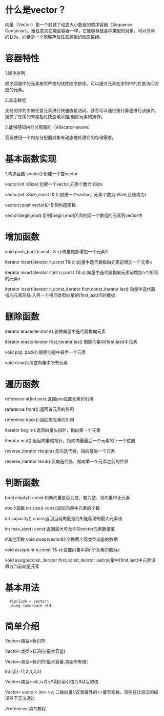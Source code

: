 # 什么是vector？
向量（Vector）是一个封装了动态大小数组的顺序容器（Sequence Container）。跟任意其它类型容器一样，它能够存放各种类型的对象。可以简单的认为，向量是一个能够存放任意类型的动态数组。

# 容器特性

1.顺序序列

顺序容器中的元素按照严格的线性顺序排序。可以通过元素在序列中的位置访问对应的元素。

2.动态数组

支持对序列中的任意元素进行快速直接访问，甚至可以通过指针算述进行该操作。操供了在序列末尾相对快速地添加/删除元素的操作。

3.能够感知内存分配器的（Allocator-aware）

容器使用一个内存分配器对象来动态地处理它的存储需求。

# 基本函数实现
1.构造函数
vector():创建一个空vector

vector(int nSize):创建一个vector,元素个数为nSize

vector(int nSize,const t& t):创建一个vector，元素个数为nSize,且值均为t

vector(const vector&):复制构造函数

vector(begin,end):复制[begin,end)区间内另一个数组的元素到vector中

# 增加函数
void push_back(const T& x):向量尾部增加一个元素X

iterator insert(iterator it,const T& x):向量中迭代器指向元素前增加一个元素x

iterator insert(iterator it,int n,const T& x):向量中迭代器指向元素前增加n个相同的元素x

iterator insert(iterator it,const_iterator first,const_iterator last):向量中迭代器指向元素前插
入另一个相同类型向量的[first,last)间的数据

# 删除函数 
iterator erase(iterator it):删除向量中迭代器指向元素

iterator erase(iterator first,iterator last):删除向量中[first,last)中元素

void pop_back():删除向量中最后一个元素

void clear():清空向量中所有元素

# 遍历函数
reference at(int pos):返回pos位置元素的引用

reference front():返回首元素的引用

reference back():返回尾元素的引用

iterator begin():返回向量头指针，指向第一个元素

iterator end():返回向量尾指针，指向向量最后一个元素的下一个位置

reverse_iterator rbegin():反向迭代器，指向最后一个元素

reverse_iterator rend():反向迭代器，指向第一个元素之前的位置

# 判断函数
bool empty() const:判断向量是否为空，若为空，则向量中无元素

#大小函数
int size() const:返回向量中元素的个数

int capacity() const:返回当前向量张红所能容纳的最大元素值

int max_size() const:返回最大可允许的vector元素数量值

#其他函数
void swap(vector&):交换两个同类型向量的数据

void assign(int n,const T& x):设置向量中第n个元素的值为x

void assign(const_iterator first,const_iterator last):向量中[first,last)中元素设置成当前向量元素

# 基本用法

      #include < vector> 
      using namespace std;
# 简单介绍
Vector<类型>标识符

Vector<类型>标识符(最大容量)

Vector<类型>标识符(最大容量,初始所有值)

Int i[5]={1,2,3,4,5} 

Vector<类型>vi(I,i+2);//得到i索引值为3以后的值

Vector< vector< int> >v; 二维向量//这里最外的<>要有空格。否则在比较旧的编译器下无法通过

//reference 菜鸟教程

